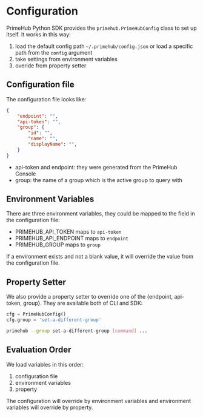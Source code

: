# Configuration

PrimeHub Python SDK provides the `primehub.PrimeHubConfig` class to set up itself. It works in this way:

1. load the default config path `~/.primehub/config.json` or load a specific path from the `config` argument
2. take settings from environment variables
3. overide from property setter

## Configuration file

The configuration file looks like:

```json
{
    "endpoint": "",
    "api-token": "",
    "group": {
        "id": "",
        "name": "",
        "displayName": "",
    }
}
```

* api-token and endpoint: they were generated from the PrimeHub Console
* group: the name of a group which is the active group to query with

## Environment Variables

There are three environment variables, they could be mapped to the field in the configuration file:

* PRIMEHUB_API_TOKEN maps to `api-token`
* PRIMEHUB_API_ENDPOINT maps to `endpoint`
* PRIMEHUB_GROUP maps to `group`

If a environment exists and not a blank value, it will override the value from the configuration file.

## Property Setter

We also provide a property setter to override one of the {endpoint, api-token, group}. They are available both of CLI and SDK:

```python
cfg = PrimeHubConfig()
cfg.group = 'set-a-different-group'
```

```bash
primehub --group set-a-different-group [command] ...
```

## Evaluation Order

We load variables in this order:

1. configuration file
2. environment variables
3. property

The configuration will override by environment variables and environment variables will override by property.